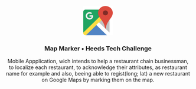 <div align="center">
  <a href="https://github.com/Caionnc/heeds_tech_challenge">
    <img src="src/assets/images/googleMapsIcon.png" alt="Logo" width="80" height="80">
  </a>

<h3 align="center">Map Marker • Heeds Tech Challenge </h3>

 <p align="center">
    Mobile Appplication, wich intends to help a restaurant chain businessman, to localize each restaurant, to acknowledge their attributes, as restaurant name for example and also, beeing able to regist(long; lat) a new restaurant on Google Maps by marking them on the map.
</div>
